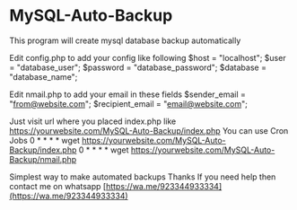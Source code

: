# MySQL-Auto-Backup
This program will create mysql database backup automatically

Edit config.php to add your config like following
$host = "localhost";
$user = "database_user";
$password = "database_password";
$database = "database_name";

Edit nmail.php to add your email in these fields
$sender_email = "from@website.com"; 
$recipient_email = "email@website.com";

Just visit url where you placed index.php like
https://yourwebsite.com/MySQL-Auto-Backup/index.php
You can use Cron Jobs
0	*	*	*	*	wget https://yourwebsite.com/MySQL-Auto-Backup/index.php
0	*	*	*	*	wget  https://yourwebsite.com/MySQL-Auto-Backup/nmail.php

Simplest way to make automated backups
Thanks
If you need help then contact me on whatsapp
[https://wa.me/923344933334](https://wa.me/923344933334)
